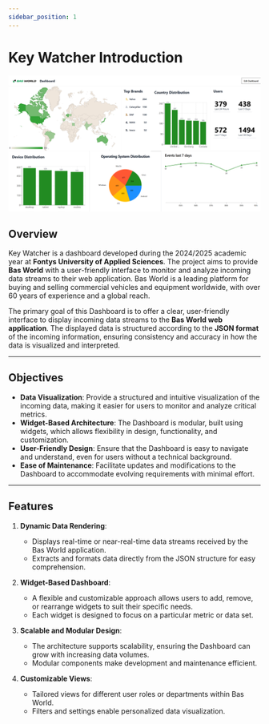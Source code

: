 ```yaml
---
sidebar_position: 1
---
```


# Key Watcher Introduction


![Dashboard example](dashboardExample.png)
## Overview

Key Watcher is a dashboard developed during the 2024/2025 academic year at **Fontys University of Applied Sciences**. The project aims to provide **Bas World** with a user-friendly interface to monitor and analyze incoming data streams to their web application. Bas World is a leading platform for buying and selling commercial vehicles and equipment worldwide, with over 60 years of experience and a global reach.

The primary goal of this Dashboard is to offer a clear, user-friendly interface to display incoming data streams to the **Bas World web application**. The displayed data is structured according to the **JSON format** of the incoming information, ensuring consistency and accuracy in how the data is visualized and interpreted.

---

## Objectives

- **Data Visualization**: Provide a structured and intuitive visualization of the incoming data, making it easier for users to monitor and analyze critical metrics.
- **Widget-Based Architecture**: The Dashboard is modular, built using widgets, which allows flexibility in design, functionality, and customization.
- **User-Friendly Design**: Ensure that the Dashboard is easy to navigate and understand, even for users without a technical background.
- **Ease of Maintenance**: Facilitate updates and modifications to the Dashboard to accommodate evolving requirements with minimal effort.

---

## Features

1. **Dynamic Data Rendering**:
   - Displays real-time or near-real-time data streams received by the Bas World application.
   - Extracts and formats data directly from the JSON structure for easy comprehension.

2. **Widget-Based Dashboard**:
   - A flexible and customizable approach allows users to add, remove, or rearrange widgets to suit their specific needs.
   - Each widget is designed to focus on a particular metric or data set.

3. **Scalable and Modular Design**:
   - The architecture supports scalability, ensuring the Dashboard can grow with increasing data volumes.
   - Modular components make development and maintenance efficient.

4. **Customizable Views**:
   - Tailored views for different user roles or departments within Bas World.
   - Filters and settings enable personalized data visualization.